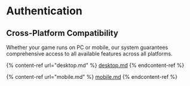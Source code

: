 # Authentication

## **Cross-Platform Compatibility**

Whether your game runs on PC or mobile, our system guarantees comprehensive access to all available features across all platforms.



{% content-ref url="desktop.md" %}
[desktop.md](desktop.md)
{% endcontent-ref %}

{% content-ref url="mobile.md" %}
[mobile.md](mobile.md)
{% endcontent-ref %}
